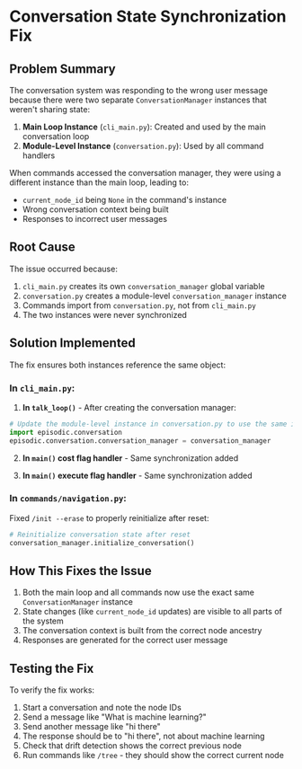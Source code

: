 # Conversation State Synchronization Fix

## Problem Summary

The conversation system was responding to the wrong user message because there were two separate `ConversationManager` instances that weren't sharing state:

1. **Main Loop Instance** (`cli_main.py`): Created and used by the main conversation loop
2. **Module-Level Instance** (`conversation.py`): Used by all command handlers

When commands accessed the conversation manager, they were using a different instance than the main loop, leading to:
- `current_node_id` being `None` in the command's instance
- Wrong conversation context being built
- Responses to incorrect user messages

## Root Cause

The issue occurred because:
1. `cli_main.py` creates its own `conversation_manager` global variable
2. `conversation.py` creates a module-level `conversation_manager` instance 
3. Commands import from `conversation.py`, not from `cli_main.py`
4. The two instances were never synchronized

## Solution Implemented

The fix ensures both instances reference the same object:

### In `cli_main.py`:

1. **In `talk_loop()`** - After creating the conversation manager:
```python
# Update the module-level instance in conversation.py to use the same instance
import episodic.conversation
episodic.conversation.conversation_manager = conversation_manager
```

2. **In `main()` cost flag handler** - Same synchronization added

3. **In `main()` execute flag handler** - Same synchronization added

### In `commands/navigation.py`:

Fixed `/init --erase` to properly reinitialize after reset:
```python
# Reinitialize conversation state after reset
conversation_manager.initialize_conversation()
```

## How This Fixes the Issue

1. Both the main loop and all commands now use the exact same `ConversationManager` instance
2. State changes (like `current_node_id` updates) are visible to all parts of the system
3. The conversation context is built from the correct node ancestry
4. Responses are generated for the correct user message

## Testing the Fix

To verify the fix works:

1. Start a conversation and note the node IDs
2. Send a message like "What is machine learning?"
3. Send another message like "hi there"
4. The response should be to "hi there", not about machine learning
5. Check that drift detection shows the correct previous node
6. Run commands like `/tree` - they should show the correct current node